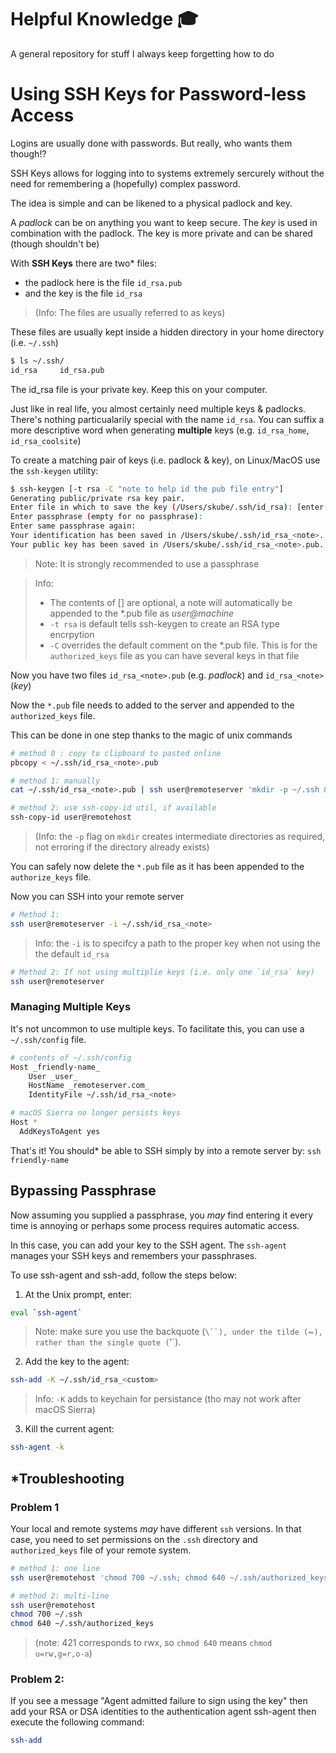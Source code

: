 # Helpful Knowledge 🎓

A general repository for stuff I always keep forgetting how to do

# Using SSH Keys for Password-less Access

Logins are usually done with passwords. But really, who wants them though!?

SSH Keys allows for logging into to systems extremely sercurely without the need for remembering a (hopefully) complex password.

The idea is simple and can be likened to a physical padlock and key. 

A _padlock_ can be on anything you want to keep secure. The _key_ is used in combination with the padlock. The key is more private and can be shared (though shouldn't be)

With **SSH Keys** there are two* files: 
- the padlock here is the file `id_rsa.pub`
- and the key is the file `id_rsa`

> (Info: The files are usually referred to as keys)

These files are usually kept inside a hidden directory in your home directory (i.e. `~/.ssh`)

```sh
$ ls ~/.ssh/
id_rsa     id_rsa.pub
```
The id_rsa file is your private key. Keep this on your computer.

Just like in real life, you almost certainly need multiple keys & padlocks. There's nothing particualarily special with the name `id_rsa`. You can suffix a more descriptive word when generating **multiple** keys (e.g. `id_rsa_home`, `id_rsa_coolsite`)

To create a matching pair of keys (i.e. padlock & key), on Linux/MacOS use the `ssh-keygen` utility:

```sh
$ ssh-keygen [-t rsa -C "note to help id the pub file entry"]
Generating public/private rsa key pair.
Enter file in which to save the key (/Users/skube/.ssh/id_rsa): [enter some descriptive note] id_rsa_<note>
Enter passphrase (empty for no passphrase):
Enter same passphrase again:
Your identification has been saved in /Users/skube/.ssh/id_rsa_<note>.
Your public key has been saved in /Users/skube/.ssh/id_rsa_<note>.pub.
```

> Note: It is strongly recommended to use a passphrase

> Info: 
> - The contents of [] are optional, a note will automatically be appended to the *.pub file as _user@machine_ 
> - `-t rsa` is default tells ssh-keygen to create an RSA type encrpytion
> - `-C` overrides the default comment on the *.pub file. This is for the  `authorized_keys` file as you can have several keys in that file

Now you have two files `id_rsa_<note>.pub` (e.g. _padlock_) and `id_rsa_<note>` (_key_)

Now the `*.pub` file needs to added to the server and appended to the `authorized_keys` file. 

This can be done in one step thanks to the magic of unix commands

```sh
# method 0 : copy to clipboard to pasted online
pbcopy < ~/.ssh/id_rsa_<note>.pub
```

```sh
# method 1: manually
cat ~/.ssh/id_rsa_<note>.pub | ssh user@remoteserver 'mkdir -p ~/.ssh && cat >>  ~/.ssh/authorized_keys'
```

```sh
# method 2: use ssh-copy-id util, if available
ssh-copy-id user@remotehost
```

> (Info: the `-p` flag on `mkdir` creates intermediate directories as required, not erroring if the directory already exists)

You can safely now delete the `*.pub` file as it has been appended to the `authorize_keys` file.

Now you can SSH into your remote server
```sh
# Method 1: 
ssh user@remoteserver -i ~/.ssh/id_rsa_<note>
```

> Info: the `-i` is to specifcy a path to the proper key when not using the the default `id_rsa`

```sh
# Method 2: If not using multiplie keys (i.e. only one `id_rsa` key)
ssh user@remoteserver
```

### Managing Multiple Keys

It's not uncommon to use multiple keys. To facilitate this, you can use a `~/.ssh/config` file. 

```sh
# contents of ~/.ssh/config
Host _friendly-name_
    User _user_
    HostName _remoteserver.com_
    IdentityFile ~/.ssh/id_rsa_<note>

# macOS Sierra no longer persists keys
Host *
  AddKeysToAgent yes
```

That's it! You should* be able to SSH simply by into a remote server by: `ssh friendly-name`

## Bypassing Passphrase

Now assuming you supplied a passphrase, you _may_ find entering it every time is annoying or perhaps some process requires automatic access. 

In this case, you can add your key to the SSH agent. The `ssh-agent` manages your SSH keys and remembers your passphrases.

To use ssh-agent and ssh-add, follow the steps below:

1. At the Unix prompt, enter:
```sh
eval `ssh-agent`
```
> Note: make sure you use the backquote (`\``), under the tilde (`~`), rather than the single quote (`'`).

2. Add the key to the agent:
```sh
ssh-add -K ~/.ssh/id_rsa_<custom>
```
> Info: `-K` adds to keychain for persistance (tho may not work after macOS Sierra)

3. Kill the current agent:
```sh
ssh-agent -k
```

## *Troubleshooting

### Problem 1

Your local and remote systems _may_ have different `ssh` versions. In that case, you need to set permissions on the `.ssh` directory and `authorized_keys` file of your remote system.

```sh
# method 1: one line
ssh user@remotehost 'chmod 700 ~/.ssh; chmod 640 ~/.ssh/authorized_keys'
```

```sh
# method 2: multi-line 
ssh user@remotehost
chmod 700 ~/.ssh
chmod 640 ~/.ssh/authorized_keys
```
> (note: 421 corresponds to rwx, so `chmod 640` means `chmod u=rw,g=r,o-a`)

### Problem 2:

If you see a message "Agent admitted failure to sign using the key" then add your RSA or DSA identities to the authentication agent ssh-agent then execute the following command:

```sh
ssh-add
```
